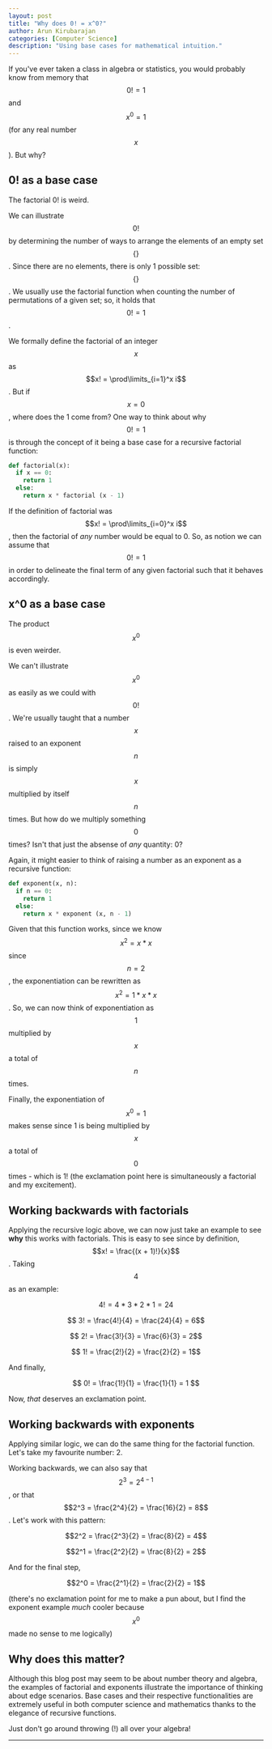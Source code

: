 ```yaml
---
layout: post
title: "Why does 0! = x^0?"
author: Arun Kirubarajan
categories: [Computer Science]
description: "Using base cases for mathematical intuition."
---
```


If you've ever taken a class in algebra or statistics, you would probably know from memory that $$0! = 1$$ and $$ x^0 = 1$$ (for any real number $$x$$). But why?

## 0! as a base case

The factorial 0! is weird.

We can illustrate $$0!$$ by determining the number of ways to arrange the elements of an empty set $$\{\}$$. Since there are no elements, there is only 1 possible set: $$\{\}$$. We usually use the factorial function when counting the number of permutations of a given set; so, it holds that $$0! = 1$$.

We formally define the factorial of an integer $$x$$ as $$x! = \prod\limits_{i=1}^x i$$. But if $$x = 0$$, where does the 1 come from? One way to think about why $$0! = 1$$ is through the concept of it being a base case for a recursive factorial function:

```python
def factorial(x):
  if x == 0:
    return 1
  else:
    return x * factorial (x - 1)
```

If the definition of factorial was $$x! = \prod\limits_{i=0}^x i$$, then the factorial of _any_ number would be equal to 0. So, as notion we can assume that $$0! = 1$$ in order to delineate the final term of any given factorial such that it behaves accordingly.

## x^0 as a base case

The product $$x^0$$ is even weirder.

We can't illustrate $$x^0$$ as easily as we could with $$0!$$. We're usually taught that a number $$x$$ raised to an exponent $$n$$ is simply $$x$$ multiplied by itself $$n$$ times. But how do we multiply something $$0$$ times? Isn't that just the absense of _any_ quantity: 0?

Again, it might easier to think of raising a number as an exponent as a recursive function:

```python
def exponent(x, n):
  if n == 0:
    return 1
  else:
    return x * exponent (x, n - 1)
```

Given that this function works, since we know $$x^2 = x * x$$ since $$n = 2$$, the exponentiation can be rewritten as $$x^2 = 1 * x * x$$. So, we can now think of exponentiation as $$1$$ multiplied by $$x$$ a total of $$n$$ times.

Finally, the exponentiation of $$x^0 = 1$$ makes sense since 1 is being multiplied by $$x$$ a total of $$0$$ times - which is 1! (the exclamation point here is simultaneously a factorial and my excitement).

## Working backwards with factorials

Applying the recursive logic above, we can now just take an example to see **why** this works with factorials. This is easy to see since by definition, $$x! = \frac{(x + 1)!}{x}$$. Taking $$4$$ as an example:

$$ 4! = 4 * 3 * 2 * 1 = 24$$

$$ 3! = \frac{4!}{4} = \frac{24}{4} = 6$$

$$ 2! = \frac{3!}{3} = \frac{6}{3} = 2$$

$$ 1! = \frac{2!}{2} = \frac{2}{2} = 1$$

And finally,

$$ 0! = \frac{1!}{1} = \frac{1}{1} = 1 $$

Now, _that_ deserves an exclamation point.

## Working backwards with exponents

Applying similar logic, we can do the same thing for the factorial function. Let's take my favourite number: 2.

Working backwards, we can also say that $$2^3 = 2^{4 - 1}$$, or that $$2^3 = \frac{2^4}{2} = \frac{16}{2} = 8$$. Let's work with this pattern:

$$2^2 = \frac{2^3}{2} = \frac{8}{2} = 4$$

$$2^1 = \frac{2^2}{2} = \frac{8}{2} = 2$$

And for the final step,

$$2^0 = \frac{2^1}{2} = \frac{2}{2} = 1$$

(there's no exclamation point for me to make a pun about, but I find the exponent example _much_ cooler because $$x^0$$ made no sense to me logically)

## Why does this matter?

Although this blog post may seem to be about number theory and algebra, the examples of factorial and exponents illustrate the importance of thinking about edge scenarios. Base cases and their respective functionalities are extremely useful in both computer science and mathematics thanks to the elegance of recursive functions.

Just don't go around throwing (!) all over your algebra!

---

